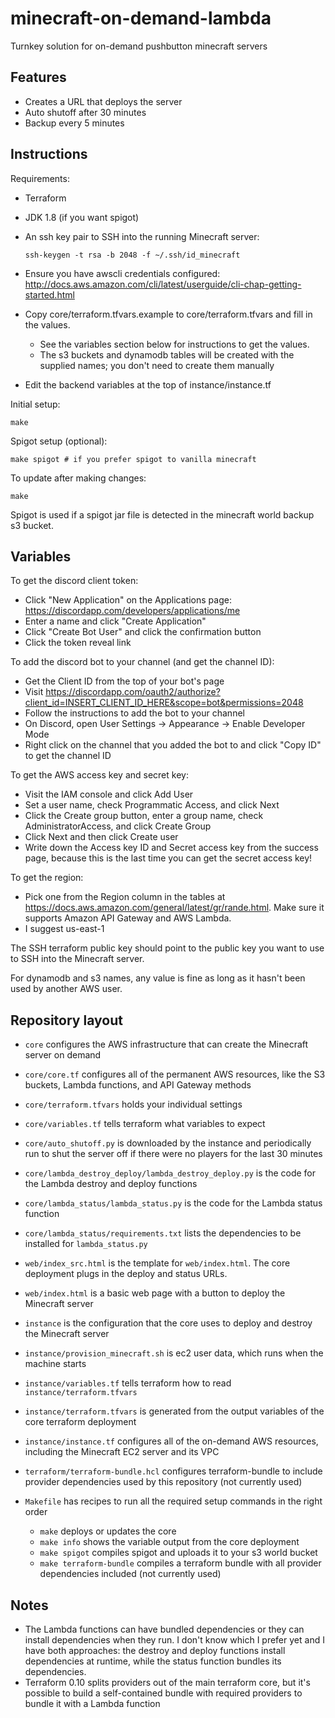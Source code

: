 # minecraft-on-demand-lambda

Turnkey solution for on-demand pushbutton minecraft servers

## Features

 * Creates a URL that deploys the server
 * Auto shutoff after 30 minutes
 * Backup every 5 minutes


## Instructions

Requirements:

 * Terraform
 * JDK 1.8 (if you want spigot)
 * An ssh key pair to SSH into the running Minecraft server:

       ssh-keygen -t rsa -b 2048 -f ~/.ssh/id_minecraft

 * Ensure you have awscli credentials configured: <http://docs.aws.amazon.com/cli/latest/userguide/cli-chap-getting-started.html>
 * Copy core/terraform.tfvars.example to core/terraform.tfvars and fill in the values.
    * See the variables section below for instructions to get the values.
    * The s3 buckets and dynamodb tables will be created with the supplied names; you don't need to create them manually
 * Edit the backend variables at the top of instance/instance.tf

Initial setup:

    make

Spigot setup (optional):

    make spigot # if you prefer spigot to vanilla minecraft

To update after making changes:

    make

Spigot is used if a spigot jar file is detected in the minecraft world backup s3 bucket.


## Variables

To get the discord client token:
 * Click "New Application" on the Applications page: <https://discordapp.com/developers/applications/me>
 * Enter a name and click "Create Application"
 * Click "Create Bot User" and click the confirmation button
 * Click the token reveal link

To add the discord bot to your channel (and get the channel ID):
 * Get the Client ID from the top of your bot's page
 * Visit <https://discordapp.com/oauth2/authorize?client_id=INSERT_CLIENT_ID_HERE&scope=bot&permissions=2048>
 * Follow the instructions to add the bot to your channel
 * On Discord, open User Settings -> Appearance -> Enable Developer Mode
 * Right click on the channel that you added the bot to and click "Copy ID" to get the channel ID

To get the AWS access key and secret key:
 * Visit the IAM console and click Add User
 * Set a user name, check Programmatic Access, and click Next
 * Click the Create group button, enter a group name, check AdministratorAccess, and click Create Group
 * Click Next and then click Create user
 * Write down the Access key ID and Secret access key from the success page, because this is the last time you can get the secret access key!

To get the region:
 * Pick one from the Region column in the tables at <https://docs.aws.amazon.com/general/latest/gr/rande.html>. Make sure it supports Amazon API Gateway and AWS Lambda.
 * I suggest us-east-1

The SSH terraform public key should point to the public key you want to use to SSH into the Minecraft server.

For dynamodb and s3 names, any value is fine as long as it hasn't been used by another AWS user.


## Repository layout

 * `core` configures the AWS infrastructure that can create the Minecraft server on demand
 * `core/core.tf` configures all of the permanent AWS resources, like the S3 buckets, Lambda functions, and API Gateway methods
 * `core/terraform.tfvars` holds your individual settings
 * `core/variables.tf` tells terraform what variables to expect
 * `core/auto_shutoff.py` is downloaded by the instance and periodically run to shut the server off if there were no players for the last 30 minutes
 * `core/lambda_destroy_deploy/lambda_destroy_deploy.py` is the code for the Lambda destroy and deploy functions
 * `core/lambda_status/lambda_status.py` is the code for the Lambda status function
 * `core/lambda_status/requirements.txt` lists the dependencies to be installed for `lambda_status.py`

 * `web/index_src.html` is the template for `web/index.html`. The core deployment plugs in the deploy and status URLs.
 * `web/index.html` is a basic web page with a button to deploy the Minecraft server

 * `instance` is the configuration that the core uses to deploy and destroy the Minecraft server
 * `instance/provision_minecraft.sh` is ec2 user data, which runs when the machine starts
 * `instance/variables.tf` tells terraform how to read `instance/terraform.tfvars`
 * `instance/terraform.tfvars` is generated from the output variables of the core terraform deployment
 * `instance/instance.tf` configures all of the on-demand AWS resources, including the Minecraft EC2 server and its VPC

 * `terraform/terraform-bundle.hcl` configures terraform-bundle to include provider dependencies used by this repository (not currently used)

 * `Makefile` has recipes to run all the required setup commands in the right order
    * `make` deploys or updates the core
    * `make info` shows the variable output from the core deployment
    * `make spigot` compiles spigot and uploads it to your s3 world bucket
    * `make terraform-bundle` compiles a terraform bundle with all provider dependencies included (not currently used)


## Notes

 * The Lambda functions can have bundled dependencies or they can install dependencies when they run. I don't know which I prefer yet and I have both approaches: the destroy and deploy functions install dependencies at runtime, while the status function bundles its dependencies.
 * Terraform 0.10 splits providers out of the main terraform core, but it's possible to build a self-contained bundle with required providers to bundle it with a Lambda function
